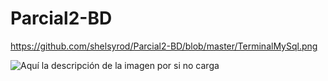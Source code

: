 # Parcial2-BD

https://github.com/shelsyrod/Parcial2-BD/blob/master/TerminalMySql.png

![Aquí la descripción de la imagen por si no carga](https://raw.githubusercontent.com/parzibyte/WaterPy/master/assets/ImagenV1.png)
